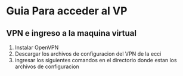 # Guia Para acceder al VP
## VPN e ingreso a la maquina virtual
1. Instalar OpenVPN
1. Descargar los archivos de configuracion del VPN de la ecci
1. ingresar los siguientes comandos en el directorio donde estan los archivos de configuracion
